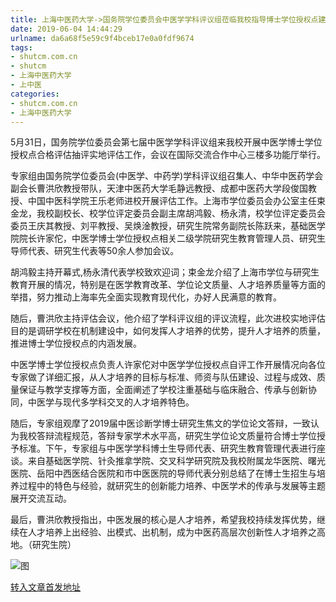 ```yaml
---
title: 上海中医药大学->国务院学位委员会中医学学科评议组莅临我校指导博士学位授权点建设工作 | shutcm.com.cn
date: 2019-06-04 14:44:29
urlname: da6a68f5e59c9f4bceb17e0a0fdf9674
tags: 
- shutcm.com.cn
- shutcm
- 上海中医药大学
- 上中医
categories:
- shutcm.com.cn
- 上海中医药大学
---
```



5月31日，国务院学位委员会第七届中医学学科评议组来我校开展中医学博士学位授权点合格评估抽评实地评估工作，会议在国际交流合作中心三楼多功能厅举行。

专家组由国务院学位委员会(中医学、中药学)学科评议组召集人、中华中医药学会副会长曹洪欣教授带队，天津中医药大学毛静远教授、成都中医药大学段俊国教授、中国中医科学院王乐老师进校开展评估工作。上海市学位委员会办公室主任束金龙，我校副校长、校学位评定委员会副主席胡鸿毅、杨永清，校学位评定委员会委员王庆其教授、刘平教授、吴焕淦教授，研究生院常务副院长陈跃来，基础医学院院长许家佗，中医学博士学位授权点相关二级学院研究生教育管理人员、研究生导师代表、研究生代表等50余人参加会议。

胡鸿毅主持开幕式,杨永清代表学校致欢迎词；束金龙介绍了上海市学位与研究生教育开展的情况，特别是在医学教育改革、学位论文质量、人才培养质量等方面的举措，努力推动上海率先全面实现教育现代化，办好人民满意的教育。

随后，曹洪欣主持评估会议，他介绍了学科评议组的评议流程，此次进校实地评估目的是调研学校在机制建设中，如何发挥人才培养的优势，提升人才培养的质量，推进博士学位授权点的内涵发展。

中医学博士学位授权点负责人许家佗对中医学学位授权点自评工作开展情况向各位专家做了详细汇报，从人才培养的目标与标准、师资与队伍建设、过程与成效、质量保证与教学支撑等方面，全面阐述了学校注重基础与临床融合、传承与创新协同，中医学与现代多学科交叉的人才培养特色。

随后，专家组观摩了2019届中医诊断学博士研究生焦文的学位论文答辩，一致认为我校答辩流程规范，答辩专家学术水平高，研究生学位论文质量符合博士学位授予标准。下午，专家组与中医学学科博士生导师代表、研究生教育管理代表进行座谈。来自基础医学院、针灸推拿学院、交叉科学研究院及我校附属龙华医院、曙光医院、岳阳中西医结合医院和市中医医院的导师代表分别总结了在博士生招生与培养过程中的特色与经验，就研究生的创新能力培养、中医学术的传承与发展等主题展开交流互动。

最后，曹洪欣教授指出，中医发展的核心是人才培养，希望我校持续发挥优势，继续在人才培养上出经验、出模式、出机制，成为中医药高层次创新性人才培养之高地。（研究生院）



![图](https://www.shutcm.edu.cn/_upload/article/images/c7/b8/0f4fc9a44c509a6631d9e32fc413/56db637d-068c-4408-9dd3-a6fe067d8961.jpg)

[转入文章首发地址](https://www.shutcm.edu.cn/2019/0604/c221a104963/page.htm)